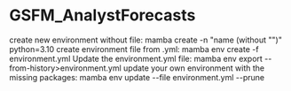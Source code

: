 # GSFM_AnalystForecasts


create new environment without file: mamba create -n "name (without "")" python=3.10
create environment file from .yml: mamba env create -f environment.yml
Update the environment.yml file: mamba env export --from-history>environment.yml
update your own environment with the missing packages: mamba env update --file environment.yml --prune